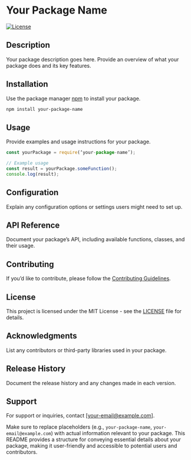 # Your Package Name

[![License](https://img.shields.io/badge/license-MIT-blue.svg)](https://opensource.org/licenses/MIT)

## Description

Your package description goes here. Provide an overview of what your package does and its key features.

## Installation

Use the package manager [npm](https://www.npmjs.com/) to install your package.

```bash
npm install your-package-name
```

## Usage

Provide examples and usage instructions for your package.

```javascript
const yourPackage = require(‘your-package-name’);

// Example usage
const result = yourPackage.someFunction();
console.log(result);
```

## Configuration

Explain any configuration options or settings users might need to set up.

## API Reference

Document your package’s API, including available functions, classes, and their usage.

## Contributing

If you’d like to contribute, please follow the [Contributing Guidelines](CONTRIBUTING.md).

## License

This project is licensed under the MIT License - see the [LICENSE](LICENSE) file for details.

## Acknowledgments

List any contributors or third-party libraries used in your package.

## Release History

Document the release history and any changes made in each version.

## Support

For support or inquiries, contact [your-email@example.com].



Make sure to replace placeholders (e.g., `your-package-name`, `your-email@example.com`) with actual information relevant to your package. This README provides a structure for conveying essential details about your package, making it user-friendly and accessible to potential users and contributors.
